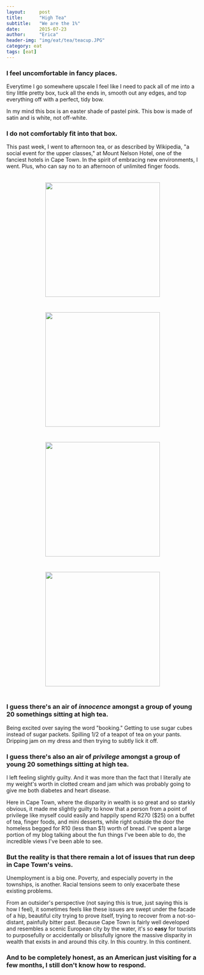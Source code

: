 ```yaml
---
layout:     post
title:      "High Tea"
subtitle:   "We are the 1%"
date:       2015-07-23
author:     "Erica"
header-img: "img/eat/tea/teacup.JPG"
category: eat
tags: [eat]
---
```


<h3 class="section-heading">I feel uncomfortable in fancy places.</h3>

Everytime I go somewhere upscale I feel like I need to pack all of me into a tiny little pretty box, tuck all the ends in, smooth out any edges, and top everything off with a perfect, tidy bow. 

In my mind this box is an easter shade of pastel pink. This bow is made of satin and is white, not off-white.

<h3>I do not comfortably fit into that box.</h3>

This past week, I went to afternoon tea, or as described by Wikipedia, "a social event for the upper classes," at Mount Nelson Hotel, one of the fanciest hotels in Cape Town. In the spirit of embracing new environments, I went. Plus, who can say no to an afternoon of unlimited finger foods.

<center><img src="{{site.url}}/img/eat/tea/finger.JPG" height="300px" width="300px" style="padding:20px;display:inline-block"/><img src="{{site.url}}/img/eat/tea/zerts.JPG" height="300px" width="300px" style="padding:20px;display:inline-block"/></center>

<center><img src="{{site.url}}/img/eat/tea/boys.JPG" height="300px" width="300px" style="padding:20px;display:inline-block"/><img src="{{site.url}}/img/eat/tea/girls.JPG" height="300px" width="300px" style="padding:20px;display:inline-block"/></center>

<h3>I guess there's an air of <i>innocence</i> amongst a group of young 20 somethings sitting at high tea.</h3>

Being excited over saying the word "booking." Getting to use sugar cubes instead of sugar packets. Spilling 1/2 of a teapot of tea on your pants. Dripping jam on my dress and then trying to subtly lick it off.

<h3>I guess there's also an air of <i>privilege</i> amongst a group of young 20 somethings sitting at high tea.</h3>

I left feeling slightly guilty. And it was more than the fact that I literally ate my weight's worth in clotted cream and jam which was probably going to give me both diabetes and heart disease. 

Here in Cape Town, where the disparity in wealth is so great and so starkly obvious, it made me slightly guilty to know that a person from a point of privilege like myself could easily and happily spend R270 ($25) on a buffet of tea, finger foods, and mini desserts, while right outside the door the homeless begged for R10 (less than $1) worth of bread. I've spent a large portion of my blog talking about the fun things I've been able to do, the incredible views I've been able to see.

<h3>But the reality is that there remain a lot of issues that run deep in Cape Town's veins.</h3>

Unemployment is a big one. Poverty, and especially poverty in the townships, is another. Racial tensions seem to only exacerbate these existing problems. 

From an outsider's perspective (not saying this is true, just saying this is how I feel), it sometimes feels like these issues are swept under the facade of a hip, beautiful city trying to prove itself, trying to recover from a not-so-distant, painfully bitter past. Because Cape Town is fairly well developed and resembles a scenic European city by the water, it's so <b>easy</b> for tourists to purposefully or accidentally or blissfully ignore the massive disparity in wealth that exists in and around this city. In this country. In this continent. 

<h3>And to be completely honest, as an American just visiting for a few months, I still don't know how to respond.</h3> 